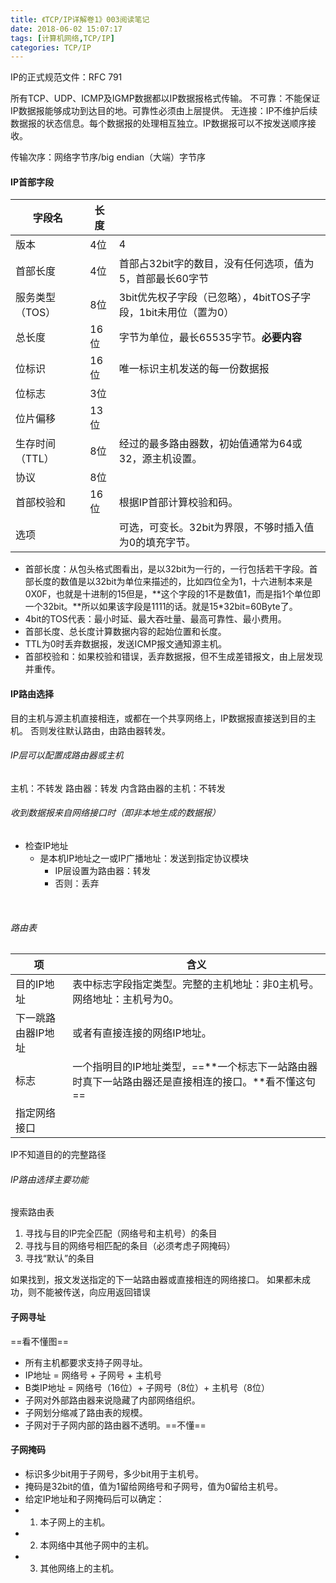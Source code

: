 ```yaml
---
title: 《TCP/IP详解卷1》003阅读笔记
date: 2018-06-02 15:07:17
tags: [计算机网络,TCP/IP]
categories: TCP/IP
---
```


IP的正式规范文件：RFC 791

所有TCP、UDP、ICMP及IGMP数据都以IP数据报格式传输。
不可靠：不能保证IP数据报能够成功到达目的地。可靠性必须由上层提供。
无连接：IP不维护后续数据报的状态信息。每个数据报的处理相互独立。IP数据报可以不按发送顺序接收。

传输次序：网络字节序/big endian（大端）字节序

#### IP首部字段
| 字段名 | 长度 |   |
| ----- | ---- | ---- |
| 版本 | 4位 | 4 |
| 首部长度 | 4位 | 首部占32bit字的数目，没有任何选项，值为5，首部最长60字节 |
| 服务类型（TOS） | 8位 | 3bit优先权子字段（已忽略），4bitTOS子字段，1bit未用位（置为0） |
| 总长度 | 16位 | 字节为单位，最长65535字节。**必要内容** |
| 位标识 | 16位 | 唯一标识主机发送的每一份数据报 |
| 位标志 | 3位 |  |
| 位片偏移 | 13位 |  |
| 生存时间（TTL） | 8位 | 经过的最多路由器数，初始值通常为64或32，源主机设置。 |
| 协议 | 8位 |  |
| 首部校验和 | 16位 | 根据IP首部计算校验和码。 |
| 选项 |  | 可选，可变长。32bit为界限，不够时插入值为0的填充字节。 |

- 首部长度：从包头格式图看出，是以32bit为一行的，一行包括若干字段。首部长度的数值是以32bit为单位来描述的，比如四位全为1，十六进制本来是0X0F，也就是十进制的15但是，**这个字段的1不是数值1，而是指1个单位即一个32bit。**所以如果该字段是1111的话。就是15*32bit=60Byte了。 
- 4bit的TOS代表：最小时延、最大吞吐量、最高可靠性、最小费用。
- 首部长度、总长度计算数据内容的起始位置和长度。
- TTL为0时丢弃数据报，发送ICMP报文通知源主机。
- 首部校验和：如果校验和错误，丢弃数据报，但不生成差错报文，由上层发现并重传。

#### IP路由选择
目的主机与源主机直接相连，或都在一个共享网络上，IP数据报直接送到目的主机。
否则发往默认路由，由路由器转发。
<br/>

###### IP层可以配置成路由器或主机
主机：不转发
路由器：转发
内含路由器的主机：不转发
<br/>

###### 收到数据报来自网络接口时（即非本地生成的数据报）
-  检查IP地址
   - 是本机IP地址之一或IP广播地址：发送到指定协议模块
     - IP层设置为路由器：转发
     - 否则：丢弃
<br/>

###### 路由表
| 项 | 含义 |
| - | - |
| 目的IP地址 | 表中标志字段指定类型。完整的主机地址：非0主机号。网络地址：主机号为0。 |
| 下一跳路由器IP地址 | 或者有直接连接的网络IP地址。 |
| 标志 | 一个指明目的IP地址类型，==**一个标志下一站路由器时真下一站路由器还是直接相连的接口。**看不懂这句== |
| 指定网络接口 |  |

IP不知道目的的完整路径
<br/>

###### IP路由选择主要功能
搜索路由表
1. 寻找与目的IP完全匹配（网络号和主机号）的条目
2. 寻找与目的网络号相匹配的条目（必须考虑子网掩码）
3. 寻找“默认”的条目

如果找到，报文发送指定的下一站路由器或直接相连的网络接口。
如果都未成功，则不能被传送，向应用返回错误
<br/>

#### 子网寻址
==看不懂图==
- 所有主机都要求支持子网寻址。
- IP地址 = 网络号 + 子网号 + 主机号
- B类IP地址 = 网络号（16位）+ 子网号（8位）+ 主机号（8位）
- 子网对外部路由器来说隐藏了内部网络组织。
- 子网划分缩减了路由表的规模。
- 子网对于子网内部的路由器不透明。==不懂==

#### 子网掩码
- 标识多少bit用于子网号，多少bit用于主机号。
- 掩码是32bit的值，值为1留给网络号和子网号，值为0留给主机号。
- 给定IP地址和子网掩码后可以确定：
- 1. 本子网上的主机。
- 2. 本网络中其他子网中的主机。
- 3. 其他网络上的主机。